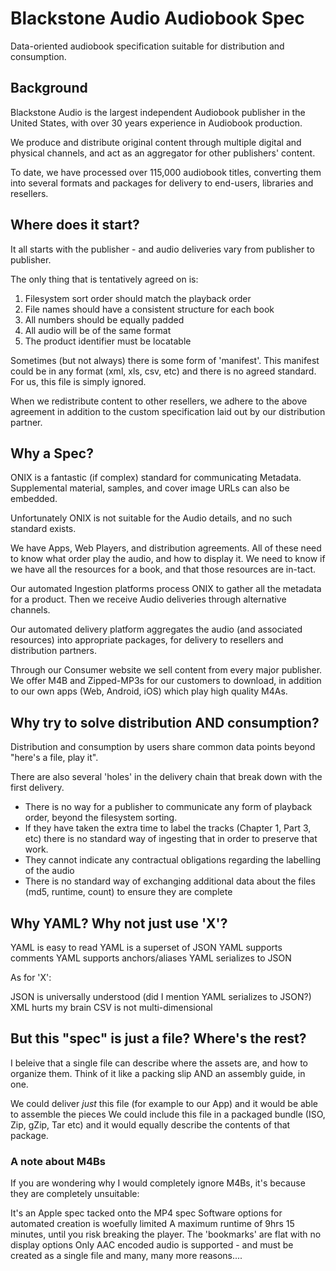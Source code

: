 # Blackstone Audio Audiobook Spec

Data-oriented audiobook specification suitable for distribution and consumption.

## Background

Blackstone Audio is the largest independent Audiobook publisher in the United States, with over 30 years experience in Audiobook production.

We produce and distribute original content through multiple digital and physical channels, and act as an aggregator for other publishers' content.

To date, we have processed over 115,000 audiobook titles, converting them into several formats and packages for delivery to end-users, libraries and resellers.

## Where does it start?

It all starts with the publisher - and audio deliveries vary from publisher to publisher.

The only thing that is tentatively agreed on is:

1) Filesystem sort order should match the playback order
2) File names should have a consistent structure for each book
2) All numbers should be equally padded
3) All audio will be of the same format
4) The product identifier must be locatable

Sometimes (but not always) there is some form of 'manifest'. This manifest could be in any format (xml, xls, csv, etc) and there is no agreed standard. For us, this file is simply ignored.

When we redistribute content to other resellers, we adhere to the above agreement in addition to the custom specification laid out by our distribution partner.

## Why a Spec?

ONIX is a fantastic (if complex) standard for communicating Metadata. Supplemental material, samples, and cover image URLs can also be embedded.

Unfortunately ONIX is not suitable for the Audio details, and no such standard exists.

We have Apps, Web Players, and distribution agreements. All of these need to know what order play the audio, and how to display it. We need to know if we have all the resources for a book, and that those resources are in-tact.

Our automated Ingestion platforms process ONIX to gather all the metadata for a product. Then we receive Audio deliveries through alternative channels.

Our automated delivery platform aggregates the audio (and associated resources) into appropriate packages, for delivery to resellers and distribution partners.

Through our Consumer website we sell content from every major publisher. We offer M4B and Zipped-MP3s for our customers to download, in addition to our own apps (Web, Android, iOS) which play high quality M4As.

## Why try to solve distribution AND consumption?

Distribution and consumption by users share common data points beyond "here's a file, play it".

There are also several 'holes' in the delivery chain that break down with the first delivery.

* There is no way for a publisher to communicate any form of playback order, beyond the filesystem sorting.
* If they have taken the extra time to label the tracks (Chapter 1, Part 3, etc) there is no standard way of ingesting that in order to preserve that work.
* They cannot indicate any contractual obligations regarding the labelling of the audio
* There is no standard way of exchanging additional data about the files (md5, runtime, count) to ensure they are complete

## Why YAML? Why not just use 'X'?

YAML is easy to read
YAML is a superset of JSON
YAML supports comments
YAML supports anchors/aliases
YAML serializes to JSON

As for 'X':

JSON is universally understood (did I mention YAML serializes to JSON?)
XML hurts my brain
CSV is not multi-dimensional

## But this "spec" is just a file? Where's the rest?

I beleive that a single file can describe where the assets are, and how to organize them. Think of it like a packing slip AND an assembly guide, in one.

We could deliver *just* this file (for example to our App) and it would be able to assemble the pieces
We could include this file in a packaged bundle (ISO, Zip, gZip, Tar etc) and it would equally describe the contents of that package.

### A note about M4Bs
If you are wondering why I would completely ignore M4Bs, it's because they are completely unsuitable:

It's an Apple spec tacked onto the MP4 spec
Software options for automated creation is woefully limited
A maximum runtime of 9hrs 15 minutes, until you risk breaking the player.
The 'bookmarks' are flat with no display options
Only AAC encoded audio is supported - and must be created as a single file
and many, many more reasons....